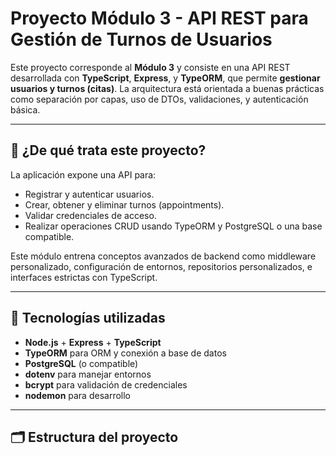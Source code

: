 # Proyecto Módulo 3 - API REST para Gestión de Turnos de Usuarios

Este proyecto corresponde al **Módulo 3** y consiste en una API REST desarrollada con **TypeScript**, **Express**, y **TypeORM**, que permite **gestionar usuarios y turnos (citas)**. La arquitectura está orientada a buenas prácticas como separación por capas, uso de DTOs, validaciones, y autenticación básica.

---

## 🎯 ¿De qué trata este proyecto?

La aplicación expone una API para:

- Registrar y autenticar usuarios.
- Crear, obtener y eliminar turnos (appointments).
- Validar credenciales de acceso.
- Realizar operaciones CRUD usando TypeORM y PostgreSQL o una base compatible.

Este módulo entrena conceptos avanzados de backend como middleware personalizado, configuración de entornos, repositorios personalizados, e interfaces estrictas con TypeScript.

---

## 🧠 Tecnologías utilizadas

- **Node.js** + **Express** + **TypeScript**
- **TypeORM** para ORM y conexión a base de datos
- **PostgreSQL** (o compatible)
- **dotenv** para manejar entornos
- **bcrypt** para validación de credenciales
- **nodemon** para desarrollo

---

## 🗂️ Estructura del proyecto

